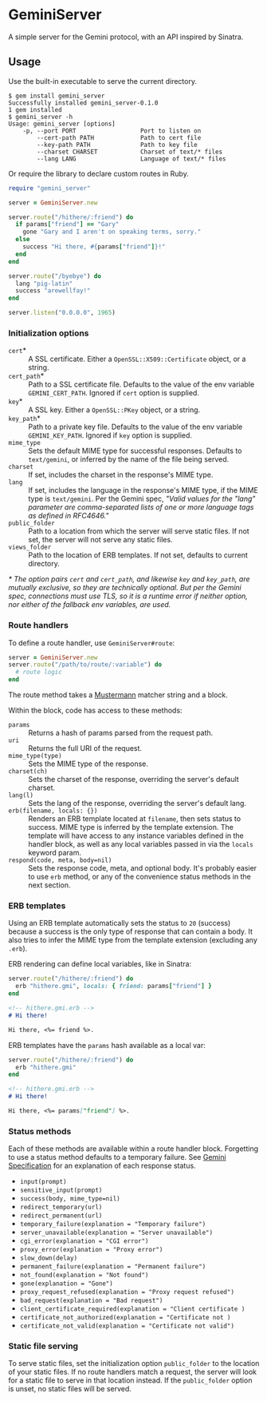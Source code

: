 # GeminiServer

A simple server for the Gemini protocol, with an API inspired by Sinatra.

## Usage

Use the built-in executable to serve the current directory.

```
$ gem install gemini_server
Successfully installed gemini_server-0.1.0
1 gem installed
$ gemini_server -h
Usage: gemini_server [options]
    -p, --port PORT                  Port to listen on
        --cert-path PATH             Path to cert file
        --key-path PATH              Path to key file
        --charset CHARSET            Charset of text/* files
        --lang LANG                  Language of text/* files
```

Or require the library to declare custom routes in Ruby.

```ruby
require "gemini_server"

server = GeminiServer.new

server.route("/hithere/:friend") do
  if params["friend"] == "Gary"
    gone "Gary and I aren't on speaking terms, sorry."
  else
    success "Hi there, #{params["friend"]}!"
  end
end

server.route("/byebye") do
  lang "pig-latin"
  success "arewellfay!"
end

server.listen("0.0.0.0", 1965)
```

### Initialization options

<dl>
  <dt><code>cert</code>*</dt>
  <dd>A SSL certificate. Either a <code>OpenSSL::X509::Certificate</code> object, or a string.</dd>
  <dt><code>cert_path</code>*</dt>
  <dd>Path to a SSL certificate file. Defaults to the value of the env variable <code>GEMINI_CERT_PATH</code>. Ignored if <code>cert</code> option is supplied.</dd>
  <dt><code>key</code>*</dt>
  <dd>A SSL key. Either a <code>OpenSSL::PKey</code> object, or a string.</dd>
  <dt><code>key_path</code>*</dt>
  <dd>Path to a private key file. Defaults to the value of the env variable <code>GEMINI_KEY_PATH</code>. Ignored if <code>key</code> option is supplied.</dd>
  <dt><code>mime_type</code></dt>
  <dd>Sets the default MIME type for successful responses. Defaults to <code>text/gemini</code>, or inferred by the name of the file being served.</dd>
  <dt><code>charset</code></dt>
  <dd>If set, includes the charset in the response's MIME type.</dd>
  <dt><code>lang</code></dt>
  <dd>If set, includes the language in the response's MIME type, if the MIME type is <code>text/gemini</code>. Per the Gemini spec, <em>"Valid values for the "lang" parameter are comma-separated lists of one or more language tags as defined in RFC4646."</em></dd>
  <dt><code>public_folder</code></dt>
  <dd>Path to a location from which the server will serve static files. If not set, the server will not serve any static files.</dd>
  <dt><code>views_folder</code></dt>
  <dd>Path to the location of ERB templates. If not set, defaults to current directory.</dd>
</dl>

*\* The option pairs `cert` and `cert_path`, and likewise `key` and `key_path`, are mutually exclusive, so they are technically optional. But per the Gemini spec, connections must use TLS, so it is a runtime error if neither option, nor either of the fallback env variables, are used.*

### Route handlers

To define a route handler, use `GeminiServer#route`:

```ruby
server = GeminiServer.new
server.route("/path/to/route/:variable") do
  # route logic
end
```

The route method takes a [Mustermann](https://github.com/sinatra/mustermann) matcher string and a block.

Within the block, code has access to these methods:

<dl>
  <dt><code>params</code></dt>
  <dd>Returns a hash of params parsed from the request path.</dd>
  <dt><code>uri</code></dt>
  <dd>Returns the full URI of the request.</dd>
  <dt><code>mime_type(type)</code></dt>
  <dd>Sets the MIME type of the response.</dd>
  <dt><code>charset(ch)</code></dt>
  <dd>Sets the charset of the response, overriding the server's default charset.</dd>
  <dt><code>lang(l)</code></dt>
  <dd>Sets the lang of the response, overriding the server's default lang.</dd>
  <dt><code>erb(filename, locals: {})</code></dt>
  <dd>Renders an ERB template located at <code>filename</code>, then sets status to success. MIME type is inferred by the template extension. The template will have access to any instance variables defined in the handler block, as well as any local variables passed in via the <code>locals</code> keyword param.</dd>
  <dt><code>respond(code, meta, body=nil)</code></dt>
  <dd>Sets the response code, meta, and optional body. It's probably easier to use <code>erb</code> method, or any of the convenience status methods in the next section.</dd>
</dl>

### ERB templates

Using an ERB template automatically sets the status to `20` (success) because a success is the only type of response that can contain a body. It also tries to infer the MIME type from the template extension (excluding any `.erb`).

ERB rendering can define local variables, like in Sinatra:

```ruby
server.route("/hithere/:friend") do
  erb "hithere.gmi", locals: { friend: params["friend"] }
end
```

```markdown
<!-- hithere.gmi.erb -->
# Hi there!

Hi there, <%= friend %>.
```

ERB templates have the `params` hash available as a local var:

```ruby
server.route("/hithere/:friend") do
  erb "hithere.gmi"
end
```

```markdown
<!-- hithere.gmi.erb -->
# Hi there!

Hi there, <%= params["friend"] %>.
```

### Status methods

Each of these methods are available within a route handler block. Forgetting to use a status method defaults to a temporary failure. See [Gemini Specification](https://gemini.circumlunar.space/docs/specification.html) for an explanation of each response status.

* `input(prompt)`
* `sensitive_input(prompt)`
* `success(body, mime_type=nil)`
* `redirect_temporary(url)`
* `redirect_permanent(url)`
* `temporary_failure(explanation = "Temporary failure")`
* `server_unavailable(explanation = "Server unavailable")`
* `cgi_error(explanation = "CGI error")`
* `proxy_error(explanation = "Proxy error")`
* `slow_down(delay)`
* `permanent_failure(explanation = "Permanent failure")`
* `not_found(explanation = "Not found")`
* `gone(explanation = "Gone")`
* `proxy_request_refused(explanation = "Proxy request refused")`
* `bad_request(explanation = "Bad request")`
* `client_certificate_required(explanation = "Client certificate )`
* `certificate_not_authorized(explanation = "Certificate not )`
* `certificate_not_valid(explanation = "Certificate not valid")`

### Static file serving

To serve static files, set the initialization option `public_folder` to the location of your static files. If no route handlers match a request, the server will look for a static file to serve in that location instead. If the `public_folder` option is unset, no static files will be served.
